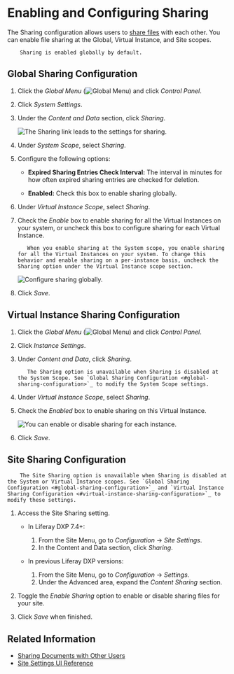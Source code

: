 # Enabling and Configuring Sharing

The Sharing configuration allows users to [share files](./sharing-documents-with-other-users.md) with each other. You can enable file sharing at the Global, Virtual Instance, and Site scopes.

```note::
    Sharing is enabled globally by default.
```

## Global Sharing Configuration

1. Click the *Global Menu* (![Global Menu](../../../../images/icon-applications-menu.png)) and click *Control Panel*.
1. Click *System Settings*.
1. Under the *Content and Data* section, click *Sharing*.

    ![The Sharing link leads to the settings for sharing.](./enabling-and-configuring-sharing/images/02.png)

1. Under *System Scope*, select *Sharing*.
1. Configure the following options:

    - **Expired Sharing Entries Check Interval:** The interval in minutes for how often expired sharing entries are checked for deletion.

    - **Enabled:** Check this box to enable sharing globally.

1. Under *Virtual Instance Scope*, select *Sharing*.
1. Check the *Enable* box to enable sharing for all the Virtual Instances on your system, or uncheck this box to configure sharing for each Virtual Instance.

    ```note::
       When you enable sharing at the System scope, you enable sharing for all the Virtual Instances on your system. To change this behavior and enable sharing on a per-instance basis, uncheck the Sharing option under the Virtual Instance scope section.
    ```

    ![Configure sharing globally.](./enabling-and-configuring-sharing/images/03.png)

1. Click *Save*.

## Virtual Instance Sharing Configuration

1. Click the *Global Menu* (![Global Menu](../../../../images/icon-applications-menu.png)) and click *Control Panel*.
1. Click *Instance Settings*.
1. Under *Content and Data*, click *Sharing*.

    ```note::
       The Sharing option is unavailable when Sharing is disabled at the System Scope. See `Global Sharing Configuration <#global-sharing-configuration>`_ to modify the System Scope settings.
    ```

1. Under *Virtual Instance Scope*, select *Sharing*.
1. Check the *Enabled* box to enable sharing on this Virtual Instance.

   ![You can enable or disable sharing for each instance.](./enabling-and-configuring-sharing/images/04.png)

1. Click *Save*.

## Site Sharing Configuration

```note::
    The Site Sharing option is unavailable when Sharing is disabled at the System or Virtual Instance scopes. See `Global Sharing Configuration <#global-sharing-configuration>`_ and `Virtual Instance Sharing Configuration <#virtual-instance-sharing-configuration>`_ to modify these settings.
```

1. Access the Site Sharing setting.

   - In Liferay DXP 7.4+:

      1. From the Site Menu, go to *Configuration* &rarr; *Site Settings*.
      1. In the Content and Data section, click *Sharing*.

   - In previous Liferay DXP versions:

      1. From the Site Menu, go to *Configuration* &rarr; *Settings*.
      1. Under the Advanced area, expand the *Content Sharing* section.

1. Toggle the *Enable Sharing* option to enable or disable sharing files for your site.

1. Click *Save* when finished.

## Related Information

- [Sharing Documents with Other Users](./sharing-documents-with-other-users.md)
- [Site Settings UI Reference](../site-../../../site-building/site-settings/site-settings-ui-reference.md)
